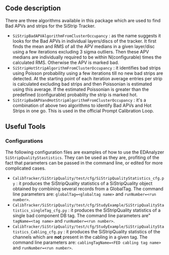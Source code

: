 ## Code description 
There are three algorithms available in this package which are used to find Bad APVs and strips for the SiStrip Tracker.
* `SiStripBadAPVAlgorithmFromClusterOccupancy` : as the name suggests it looks for the Bad APVs in individual layers/discs of the tracker. It first finds the mean and RMS of all the APV medians in a given layer/disc using a few iterations excluding 3 sigma outliers. Then these APV medians are individually required to be within N(configurable) times the calculated RMS. Otherwise the APV is marked bad. 
* `SiStripHotStripAlgorithmFromClusterOccupancy` : it identifies bad strips using Poisson probability using a few iterations till no new bad strips are detected. At the starting point of each iteration average entries per strip is calculated excluding bad strips and then Poissonian is estimated using this average. If the estimated Poissonian is greater than the predefined (configurable) probablity the strip is marked hot. 
* `SiStripBadAPVandHotStripAlgorithmFromClusterOccupancy` : it's a combination of above two algorithms to identify Bad APVs and Hot Strips in one go. This is used in the official Prompt Calibration Loop.
## Useful Tools
### Configurations
The following configuration files are examples of how to use the EDAnalyzer `SiStripQualityStastistics`. They can be used as they are, profiting of the fact that parameters can be passed in the command line, or edited for more complicated cases.
* `CalibTracker/SiStripQuality/test/cfg/SiStripQualityStatistics_cfg.py` : it produces the SiStripQuality statistics of a SiStripQuality object obtained by combining several records from a GlobalTag. The command line parameters are: `globalTag=<globaltag name>` and `runNumber=<run number>`.
* `CalibTracker/SiStripQuality/test/cfg/StudyExample/SiStripQualityStatistics_singleTag_cfg.py` : it produces the SiStripQuality statistics of a single bad component DB tag. The command line parameters are" `tagName=<tag name>` and `runNumber=<run number>`.
* `CalibTracker/SiStripQuality/test/cfg/StudyExample/SiStripQualityStatistics_Cabling_cfg.py` : it produces the SiStripQuality statistics of the channels which are **not** present in the cabling in a given tag. The command line parameters are: `cablingTagName=<FED cabling tag name>` and `runNumber=<run number>`.
